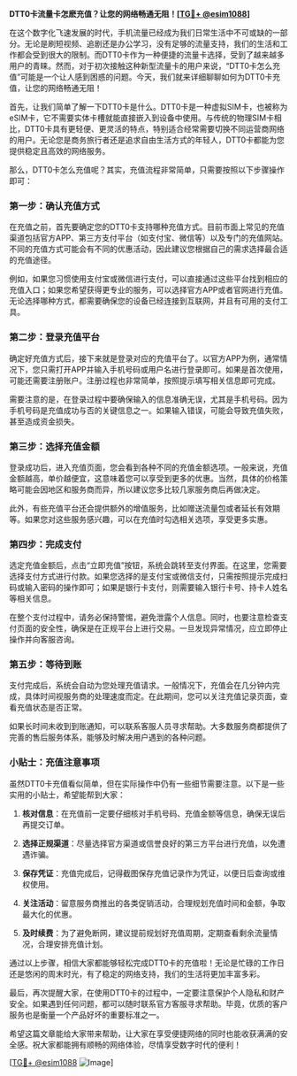 **DTT0卡流量卡怎麽充值？让您的网络畅通无阻！[[TG💪+ @esim1088](https://t.me/s/esim1088)]**

在这个数字化飞速发展的时代，手机流量已经成为我们日常生活中不可或缺的一部分。无论是刷短视频、追剧还是办公学习，没有足够的流量支持，我们的生活和工作都会受到很大的限制。而DTT0卡作为一种便捷的流量卡选择，受到了越来越多用户的青睐。然而，对于初次接触这种新型流量卡的用户来说，“DTT0卡怎么充值”可能是一个让人感到困惑的问题。今天，我们就来详细聊聊如何为DTT0卡充值，让您的网络畅通无阻！

首先，让我们简单了解一下DTT0卡是什么。DTT0卡是一种虚拟SIM卡，也被称为eSIM卡，它不需要实体卡槽就能直接嵌入到设备中使用。与传统的物理SIM卡相比，DTT0卡具有更轻便、更灵活的特点，特别适合经常需要切换不同运营商网络的用户。无论您是商务旅行者还是追求自由生活方式的年轻人，DTT0卡都能为您提供稳定且高效的网络服务。

那么，DTT0卡怎么充值呢？其实，充值流程非常简单，只需要按照以下步骤操作即可：

### 第一步：确认充值方式

在充值之前，首先要确定您的DTT0卡支持哪种充值方式。目前市面上常见的充值渠道包括官方APP、第三方支付平台（如支付宝、微信等）以及专门的充值网站。不同的充值方式可能会有不同的优惠活动，因此建议您根据自己的需求选择最合适的充值途径。

例如，如果您习惯使用支付宝或微信进行支付，可以直接通过这些平台找到相应的充值入口；如果您希望获得更专业的服务，可以选择官方APP或者官网进行充值。无论选择哪种方式，都需要确保您的设备已经连接到互联网，并且有可用的支付工具。

### 第二步：登录充值平台

确定好充值方式后，接下来就是登录对应的充值平台了。以官方APP为例，通常情况下，您只需打开APP并输入手机号码或用户名进行登录即可。如果是首次使用，可能还需要注册账户。注册过程也非常简单，按照提示填写相关信息即可完成。

需要注意的是，在登录过程中要确保输入的信息准确无误，尤其是手机号码。因为手机号码是充值成功与否的关键信息之一。如果输入错误，可能会导致充值失败，甚至造成资金损失。

### 第三步：选择充值金额

登录成功后，进入充值页面，您会看到各种不同的充值金额选项。一般来说，充值金额越高，单价越便宜，这意味着您可以享受到更多的优惠。当然，具体的价格策略可能会因地区和服务商而异，所以建议您多比较几家服务商后再做决定。

此外，有些充值平台还会提供额外的增值服务，比如赠送流量包或者延长有效期等。如果您对这些服务感兴趣，可以在充值时勾选相关选项，享受更多实惠。

### 第四步：完成支付

选定充值金额后，点击“立即充值”按钮，系统会跳转至支付界面。在这里，您需要选择支付方式进行付款。如果您选择的是支付宝或微信支付，只需按照提示完成扫码或输入密码的操作即可；如果是银行卡支付，则需要输入银行卡号、持卡人姓名等相关信息。

在整个支付过程中，请务必保持警惕，避免泄露个人信息。同时，也要注意检查支付页面的安全性，确保是在正规平台上进行交易。一旦发现异常情况，应立即停止操作并向客服咨询。

### 第五步：等待到账

支付完成后，系统会自动为您处理充值请求。一般情况下，充值会在几分钟内完成，具体时间视服务商的处理速度而定。在此期间，您可以关注充值记录页面，查看充值状态是否正常。

如果长时间未收到到账通知，可以联系客服人员寻求帮助。大多数服务商都提供了完善的售后服务体系，能够及时解决用户遇到的各种问题。

### 小贴士：充值注意事项

虽然DTT0卡充值看似简单，但在实际操作中仍有一些细节需要注意。以下是一些实用的小贴士，希望能帮到大家：

1. **核对信息**：在充值前一定要仔细核对手机号码、充值金额等信息，确保无误后再提交订单。
   
2. **选择正规渠道**：尽量选择官方渠道或信誉良好的第三方平台进行充值，以免遭遇诈骗。
   
3. **保存凭证**：充值完成后，记得截图保存充值记录作为凭证，以便日后查询或维权使用。
   
4. **关注活动**：留意服务商推出的各类促销活动，合理规划充值时间和金额，争取最大化的优惠。
   
5. **及时续费**：为了避免断网，建议提前规划好充值周期，定期查看剩余流量情况，合理安排充值计划。

通过以上步骤，相信大家都能够轻松完成DTT0卡的充值啦！无论是忙碌的工作日还是悠闲的周末时光，有了稳定的网络支持，我们的生活将更加丰富多彩。

最后，再次提醒大家，在使用DTT0卡的过程中，一定要注意保护个人隐私和财产安全。如果遇到任何问题，都可以随时联系官方客服寻求帮助。毕竟，优质的客户服务也是衡量一个产品好坏的重要标准之一。

希望这篇文章能给大家带来帮助，让大家在享受便捷网络的同时也能收获满满的安全感。祝大家都能拥有顺畅的网络体验，尽情享受数字时代的便利！

[[TG💪+ @esim1088](https://t.me/s/esim1088) ![Image](https://i.postimg.cc/4NQfJmqS/Snipaste-2025-05-13-00-14-12.png)]